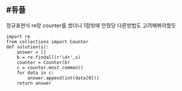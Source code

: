 #튜플 
-------------

정규표현식 re랑
counter를 썼더니 1점밖에 안줬당
다른방법도 고려해봐야할듯


```
import re
from collections import Counter
def solution(s):
    answer = []
    b = re.findall(r'\d+',s)
    counter = Counter(b)
    c = counter.most_common()
    for data in c:
        answer.append(int(data[0]))
    return answer
```